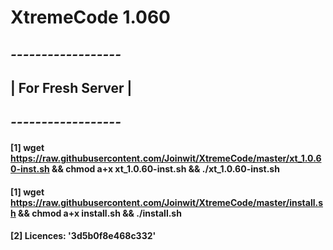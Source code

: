 # XtremeCode 1.060

## *------------------*
## | For Fresh Server |
## *------------------*
#### [1] wget https://raw.githubusercontent.com/Joinwit/XtremeCode/master/xt_1.0.60-inst.sh && chmod a+x xt_1.0.60-inst.sh && ./xt_1.0.60-inst.sh
#### [1] wget https://raw.githubusercontent.com/Joinwit/XtremeCode/master/install.sh && chmod a+x install.sh && ./install.sh
#### [2] Licences: '3d5b0f8e468c332'
